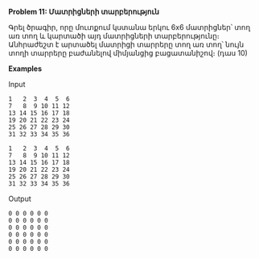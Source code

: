 **Problem 11: Մատրիցների տարբերություն**

Գրել ծրագիր, որը մուտքում կստանա երկու 6x6 մատրիցներ՝ տող առ տող և կարտածի այդ մատրիցների տարբերությունը։ Անհրաժեշտ է արտածել մատրիցի տարրերը տող առ տող՝ նույն տողի տարրերը բաժանելով միմյանցից բացատանիշով։ (դաս 10)

**Examples**

Input
```
1   2  3  4  5  6
7   8  9 10 11 12
13 14 15 16 17 18
19 20 21 22 23 24
25 26 27 28 29 30
31 32 33 34 35 36

1   2  3  4  5  6
7   8  9 10 11 12
13 14 15 16 17 18
19 20 21 22 23 24
25 26 27 28 29 30
31 32 33 34 35 36
```
Output
```
0 0 0 0 0 0
0 0 0 0 0 0
0 0 0 0 0 0
0 0 0 0 0 0
0 0 0 0 0 0
0 0 0 0 0 0
```
